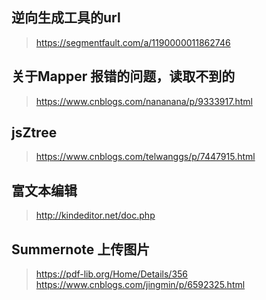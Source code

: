 ## 逆向生成工具的url
> https://segmentfault.com/a/1190000011862746

## 关于Mapper 报错的问题，读取不到的
> https://www.cnblogs.com/nananana/p/9333917.html

## jsZtree 
> https://www.cnblogs.com/telwanggs/p/7447915.html

## 富文本编辑
> http://kindeditor.net/doc.php

## Summernote 上传图片
> https://pdf-lib.org/Home/Details/356
> https://www.cnblogs.com/jingmin/p/6592325.html